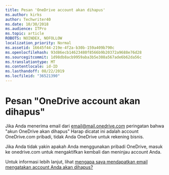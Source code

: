 ```yaml
---
title: Pesan 'OneDrive account akan dihapus'
ms.author: kirks
author: Techwriter40
ms.date: 10/30/2018
ms.audience: ITPro
ms.topic: article
ROBOTS: NOINDEX, NOFOLLOW
localization_priority: Normal
ms.assetid: 16645f44-219e-4f2a-b30b-159a409b790c
ms.openlocfilehash: 93d86ecb14623480f8566b9b20372a9688e76d28
ms.sourcegitcommit: 1d98db8acb9959aba3b5e308a567ade6b62da56c
ms.translationtype: MT
ms.contentlocale: id-ID
ms.lasthandoff: 08/22/2019
ms.locfileid: "36521390"
---
```

# <a name="onedrive-account-will-be-deleted-message"></a>Pesan "OneDrive account akan dihapus"

Jika Anda menerima email dari email@mail.onedrive.com peringatan bahwa "akun OneDrive akan dihapus" Harap dicatat ini adalah account OneDrive.com pribadi, tidak Anda OneDrive untuk rekening bisnis. 
  
Jika Anda tidak yakin apakah Anda menggunakan pribadi OneDrive, masuk ke onedrive.com untuk mengaktifkan kembali dan meninjau account Anda.
  
Untuk informasi lebih lanjut, lihat [mengapa saya mendapatkan email mengatakan account Anda akan dihapus?](https://go.microsoft.com/fwlink/?linkid=2036151&amp;clcid=0x409)
  


